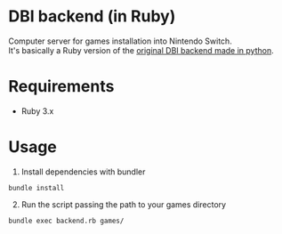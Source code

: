 DBI backend (in Ruby)
===

Computer server for games installation into Nintendo Switch.    
It's basically a Ruby version of the [original DBI backend made in python](https://github.com/lunixoid/dbibackend).

# Requirements
- Ruby 3.x

# Usage
1. Install dependencies with bundler
```
bundle install
```
2. Run the script passing the path to your games directory
```
bundle exec backend.rb games/
```
